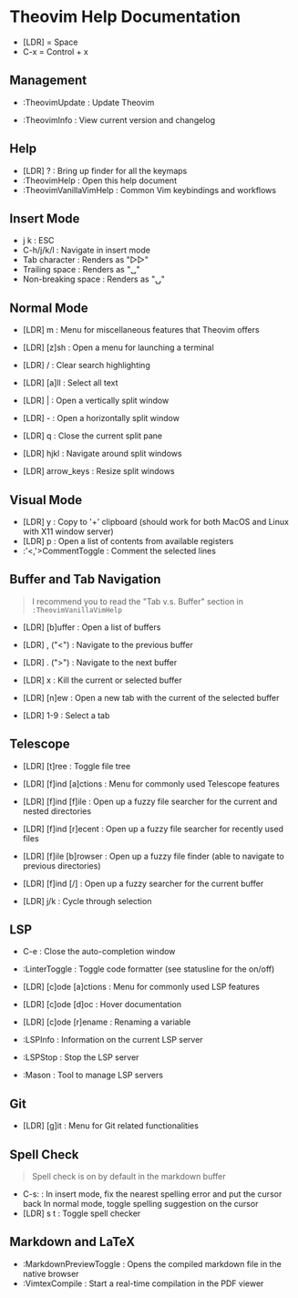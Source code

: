 # Theovim Help Documentation

- [LDR] = Space
- C-x   = Control + x

## Management

- :TheovimUpdate          : Update Theovim

- :TheovimInfo            : View current version and changelog

## Help

- [LDR] ?                 : Bring up finder for all the keymaps
- :TheovimHelp            : Open this help document
- :TheovimVanillaVimHelp  : Common Vim keybindings and workflows

## Insert Mode

- j k                     : ESC
- C-h/j/k/l               : Navigate in insert mode
- Tab character           : Renders as "▷▷"
- Trailing space          : Renders as "␣"
- Non-breaking space      : Renders as "⍽"

## Normal Mode

- [LDR] m                 : Menu for miscellaneous features that Theovim offers

- [LDR] [z]sh             : Open a menu for launching a terminal
- [LDR] /                 : Clear search highlighting
- [LDR] [a]ll             : Select all text

- [LDR] |                 : Open a vertically split window
- [LDR] -                 : Open a horizontally split window
- [LDR] q                 : Close the current split pane
- [LDR] hjkl              : Navigate around split windows
- [LDR] arrow_keys        : Resize split windows

## Visual Mode

- [LDR] y                 : Copy to '+' clipboard (should work for both MacOS and Linux with X11 window server)
- [LDR] p                 : Open a list of contents from available registers
- :'<,'>CommentToggle     : Comment the selected lines

## Buffer and Tab Navigation

> I recommend you to read the "Tab v.s. Buffer" section in `:TheovimVanillaVimHelp`

- [LDR] [b]uffer          : Open a list of buffers
- [LDR] , ("<")           : Navigate to the previous buffer
- [LDR] . (">")           : Navigate to the next buffer
- [LDR] x                 : Kill the current or selected buffer

- [LDR] [n]ew             : Open a new tab with the current of the selected buffer
- [LDR] 1-9               : Select a tab

## Telescope

- [LDR] [t]ree            : Toggle file tree

- [LDR] [f]ind [a]ctions  : Menu for commonly used Telescope features
- [LDR] [f]ind [f]ile     : Open up a fuzzy file searcher for the current and nested directories
- [LDR] [f]ind [r]ecent   : Open up a fuzzy file searcher for recently used files
- [LDR] [f]ile [b]rowser  : Open up a fuzzy file finder (able to navigate to previous directories)
- [LDR] [f]ind [/]        : Open up a fuzzy searcher for the current buffer

- [LDR] j/k               : Cycle through selection

## LSP

- C-e                     : Close the auto-completion window

- :LinterToggle           : Toggle code formatter (see statusline for the on/off)

- [LDR] [c]ode [a]ctions  : Menu for commonly used LSP features
- [LDR] [c]ode [d]oc      : Hover documentation
- [LDR] [c]ode [r]ename   : Renaming a variable
- :LSPInfo                : Information on the current LSP server
- :LSPStop                : Stop the LSP server
- :Mason                  : Tool to manage LSP servers

## Git

- [LDR] [g]it             : Menu for Git related functionalities

## Spell Check

> Spell check is on by default in the markdown buffer

- C-s:                    : In insert mode, fix the nearest spelling error and put the cursor back
                            In normal mode, toggle spelling suggestion on the cursor
- [LDR] s t               : Toggle spell checker

## Markdown and LaTeX

- :MarkdownPreviewToggle  : Opens the compiled markdown file in the native browser
- :VimtexCompile          : Start a real-time compilation in the PDF viewer

